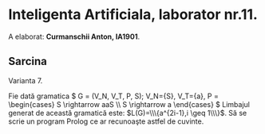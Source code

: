 # Inteligenta Artificiala, laborator nr.11.

A elaborat: **Curmanschii Anton, IA1901**.

## Sarcina

Varianta 7.



Fie dată gramatica 
$
G = (V_N, V_T, P, S); V_N={S}, V_T={a}, 
P =
\begin{cases}
S \rightarrow aaS \\\\
S \rightarrow a
\end{cases}
$
Limbajul generat de această gramatică este: $L(G)=\\\{a^{2i-1},i \geq 1\\\}$. Să se scrie un program Prolog ce ar recunoaşte astfel de cuvinte.
